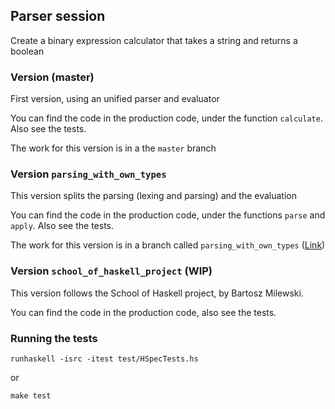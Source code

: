 ## Parser session

Create a binary expression calculator that takes a string and returns a boolean

### Version (master)

First version, using an unified parser and evaluator

You can find the code in the production code, under the function `calculate`. Also see the tests.

The work for this version is in a the `master` branch

### Version `parsing_with_own_types`

This version splits the parsing (lexing and parsing) and the evaluation

You can find the code in the production code, under the functions `parse` and `apply`. Also see the tests.

The work for this version is in a branch called `parsing_with_own_types` ([Link](https://github.com/alvarogarcia7/haskell-simple-sessions/commits/parsing_with_own_types))

### Version `school_of_haskell_project` (WIP)

This version follows the School of Haskell project, by Bartosz Milewski.

You can find the code in the production code, also see the tests.

### Running the tests

```
runhaskell -isrc -itest test/HSpecTests.hs
```

or 

```
make test
```
